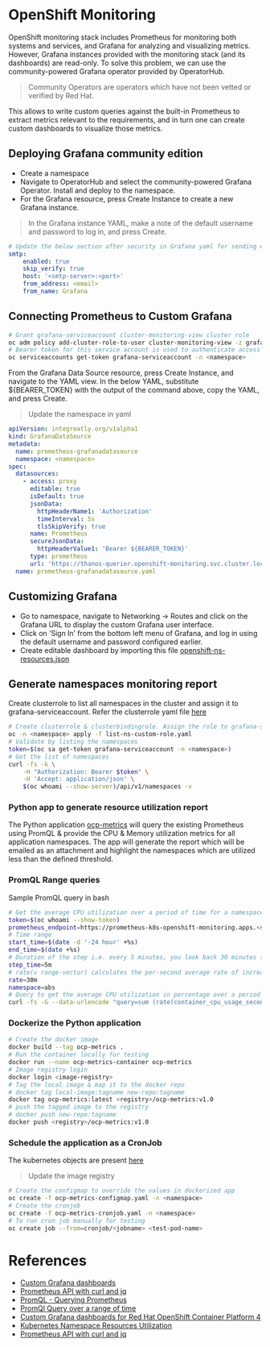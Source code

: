 # OpenShift Monitoring 
OpenShift monitoring stack includes Prometheus for monitoring both systems and services, and Grafana for analyzing and visualizing metrics. However, Grafana instances provided with the monitoring stack (and its dashboards) are read-only. To solve this problem, we can use the community-powered Grafana operator provided by OperatorHub.
> Community Operators are operators which have not been vetted or verified by Red Hat.

This allows to write custom queries against the built-in Prometheus to extract metrics relevant to the requirements, and in turn one can create custom dashboards to visualize those metrics.

## Deploying Grafana community edition
* Create a namespace 
* Navigate to OperatorHub and select the community-powered Grafana Operator. Install and deploy to the namespace.
* For the Grafana resource, press Create Instance to create a new Grafana instance.
> In the Grafana instance YAML, make a note of the default username and password to log in, and press Create.
```yaml
# Update the below section after security in Grafana yaml for sending email alerts
smtp:
    enabled: true
    skip_verify: true
    host: '<smtp-server>:<port>'
    from_address: <email>
    from_name: Grafana
```

## Connecting Prometheus to Custom Grafana
```bash
# Grant grafana-serviceaccount cluster-monitoring-view cluster role
oc adm policy add-cluster-role-to-user cluster-monitoring-view -z grafana-serviceaccount
# Bearer token for this service account is used to authenticate access to Prometheus in the openshift-monitoring namespace
oc serviceaccounts get-token grafana-serviceaccount -n <namespace>
```
From the Grafana Data Source resource, press Create Instance, and navigate to the YAML view.  In the below YAML, substitute ${BEARER_TOKEN} with the output of the command above, copy the YAML, and press Create.
> Update the namespace in yaml
```yaml
apiVersion: integreatly.org/v1alpha1
kind: GrafanaDataSource
metadata:
  name: prometheus-grafanadatasource
  namespace: <namespace>
spec:
  datasources:
    - access: proxy
      editable: true
      isDefault: true
      jsonData:
        httpHeaderName1: 'Authorization'
        timeInterval: 5s
        tlsSkipVerify: true
      name: Prometheus
      secureJsonData:
        httpHeaderValue1: 'Bearer ${BEARER_TOKEN}'
      type: prometheus
      url: 'https://thanos-querier.openshift-monitoring.svc.cluster.local:9091'
  name: prometheus-grafanadatasource.yaml
```

## Customizing Grafana
* Go to namespace, navigate to Networking -> Routes and click on the Grafana URL to display the custom Grafana user interface.  
* Click on ‘Sign In’ from the bottom left menu of Grafana, and log in using the default username and password configured earlier.
* Create editable dashboard by importing this file [openshift-ns-resources.json](/src/infra/grafana-dashboard/openshift-ns-resources.json)

## Generate namespaces monitoring report
Create clusterrole to list all namespaces in the cluster and assign it to grafana-serviceaccount. Refer the clusterrole yaml file [here](/src/infra/kubernetes)
```bash
# Create clusterrole & clusterbindingrole. Assign the role to grafana-serviceaccount
oc -n <namespace> apply -f list-ns-custom-role.yaml
# Validate by listing the namespaces
token=$(oc sa get-token grafana-serviceaccount -n <namespace>)
# Get the list of namespaces
curl -fs -k \
    -H "Authorization: Bearer $token" \
    -H 'Accept: application/json' \
    $(oc whoami --show-server)/api/v1/namespaces -v
```
### Python app to generate resource utilization report
The Python application [ocp-metrics](/src/app) will query the existing Prometheus using PromQL & provide the CPU & Memory utilization metrics for all application namespaces. The app will generate the report which will be emailed as an attachment and highlight the namespaces which are utilized less than the defined threshold.

### PromQL Range queries
Sample PromQL query in bash
```bash
# Get the average CPU utilization over a period of time for a namespace
token=$(oc whoami --show-token)
prometheus_endpoint=https://prometheus-k8s-openshift-monitoring.apps.<server>.com/api/v1/query_range
# Time range
start_time=$(date -d '-24 hour' +%s)
end_time=$(date +%s)
# Duration of the step i.e. every 5 minutes, you look back 30 minutes (rate time) and take the rate between then and now
step_time=5m
# rate(v range-vector) calculates the per-second average rate of increase of the time series in the range vector.
rate=30m
namespace=abs
# Query to get the average CPU utilization in percentage over a period of time for a namespace
curl -fs -G --data-urlencode "query=sum (rate(container_cpu_usage_seconds_total{namespace=\"$namespace\"}[$rate])) / sum(kube_resourcequota{resource=\"requests.cpu\",type=\"hard\",namespace=\"$namespace\"}) * 100" --data-urlencode "start=$start_time" --data-urlencode "end=$end_time" --data-urlencode "step=$step_time" $prometheus_endpoint --header "Authorization: Bearer $token" -k | jq -r '[.data.result[] | .values[] | .[1] | tonumber] | add/length'
```

### Dockerize the Python application 
```bash
# Create the docker image
docker build --tag ocp-metrics .
# Run the container locally for testing
docker run --name ocp-metrics-container ocp-metrics
# Image registry login
docker login <image-registry>
# Tag the local image & map it to the docker repo
# docker tag local-image:tagname new-repo:tagname
docker tag ocp-metrics:latest <registry>/ocp-metrics:v1.0
# push the tagged image to the registry
# docker push new-repo:tagname
docker push <registry>/ocp-metrics:v1.0
```

### Schedule the application as a CronJob
The kubernetes objects are present [here](/src/infra/kubernetes)
> Update the image registry
```bash
# Create the configmap to override the values in dockerized app
oc create -f ocp-metrics-configmap.yaml -n <namespace>
# Create the cronjob
oc create -f ocp-metrics-cronjob.yaml -n <namespace>
# To run cron job manually for testing
oc create job --from=cronjob/<jobname> <test-pod-name>
```

# References
* [Custom Grafana dashboards](https://www.redhat.com/en/blog/custom-grafana-dashboards-red-hat-openshift-container-platform-4)
* [Prometheus API with curl and jq](https://learndevops.substack.com/p/hitting-prometheus-api-with-curl)
* [PromQL - Querying Prometheus](https://prometheus.io/docs/prometheus/latest/querying/functions/)
* [PromQl Query over a range of time](https://prometheus.io/docs/prometheus/latest/querying/api/#range-queries)
* [Custom Grafana dashboards for Red Hat OpenShift Container Platform 4](https://www.redhat.com/en/blog/custom-grafana-dashboards-red-hat-openshift-container-platform-4)
* [Kubernetes Namespace Resources Utilization](https://grafana.com/grafana/dashboards/9809)
* [Prometheus API with curl and jq](https://learndevops.substack.com/p/hitting-prometheus-api-with-curl)